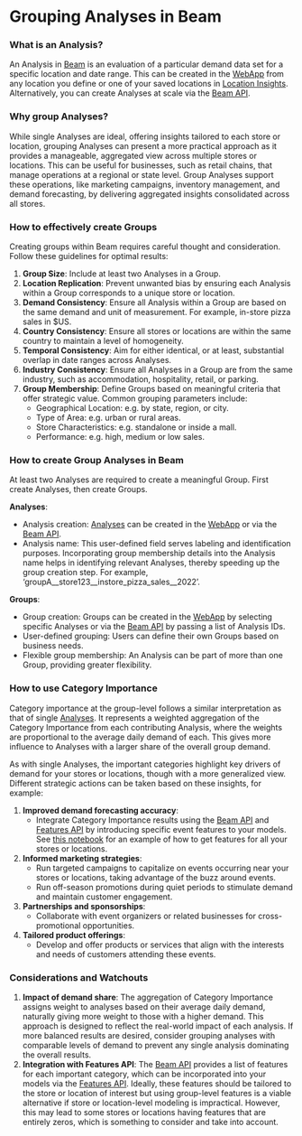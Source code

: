 # Grouping Analyses in Beam

### What is an Analysis? <a href="#what-is-an-analysis" id="what-is-an-analysis"></a>

An Analysis in [Beam](./) is an evaluation of a particular demand data set for a specific location and date range. This can be created in the [WebApp](https://control.predicthq.com/beam) from any location you define or one of your saved locations in [Location Insights](https://control.predicthq.com/location-insights). Alternatively, you can create Analyses at scale via the [Beam API](../../api/beam/).

### Why group Analyses? <a href="#why-group-analyses" id="why-group-analyses"></a>

While single Analyses are ideal, offering insights tailored to each store or location, grouping Analyses can present a more practical approach as it provides a manageable, aggregated view across multiple stores or locations. This can be useful for businesses, such as retail chains, that manage operations at a regional or state level. Group Analyses support these operations, like marketing campaigns, inventory management, and demand forecasting, by delivering aggregated insights consolidated across all stores.

### How to effectively create Groups <a href="#how-to-effectively-create-groups" id="how-to-effectively-create-groups"></a>

Creating groups within Beam requires careful thought and consideration. Follow these guidelines for optimal results:

1. **Group Size**: Include at least two Analyses in a Group.
2. **Location Replication**: Prevent unwanted bias by ensuring each Analysis within a Group corresponds to a unique store or location.
3. **Demand Consistency**: Ensure all Analysis within a Group are based on the same demand and unit of measurement. For example, in-store pizza sales in $US.
4. **Country Consistency**: Ensure all stores or locations are within the same country to maintain a level of homogeneity.
5. **Temporal Consistency**: Aim for either identical, or at least, substantial overlap in date ranges across Analyses.
6. **Industry Consistency**: Ensure all Analyses in a Group are from the same industry, such as accommodation, hospitality, retail, or parking.
7. **Group Membership**: Define Groups based on meaningful criteria that offer strategic value. Common grouping parameters include:
   * Geographical Location: e.g. by state, region, or city.
   * Type of Area: e.g. urban or rural areas.
   * Store Characteristics: e.g. standalone or inside a mall.
   * Performance: e.g. high, medium or low sales.

### How to create Group Analyses in Beam <a href="#how-to-create-group-analyses-in-beam" id="how-to-create-group-analyses-in-beam"></a>

At least two Analyses are required to create a meaningful Group. First create Analyses, then create Groups.

**Analyses**:

* Analysis creation: [Analyses](creating-an-analysis-in-beam.md) can be created in the [WebApp](https://control.predicthq.com/beam) or via the [Beam API](../../api/beam/).
* Analysis name: This user-defined field serves labeling and identification purposes. Incorporating group membership details into the Analysis name helps in identifying relevant Analyses, thereby speeding up the group creation step. For example, ‘groupA\_\_store123\_\_instore\_pizza\_sales\_\_2022’.

**Groups**:

* Group creation: Groups can be created in the [WebApp](https://control.predicthq.com/beam/groups) by selecting specific Analyses or via the [Beam API](../../api/beam/analysis-groups/) by passing a list of Analysis IDs.
* User-defined grouping: Users can define their own Groups based on business needs.&#x20;
* Flexible group membership: An Analysis can be part of more than one Group, providing greater flexibility.

### How to use Category Importance <a href="#how-to-use-category-importance" id="how-to-use-category-importance"></a>

Category importance at the group-level follows a similar interpretation as that of single [Analyses](./viewing-the-category-importance-information-in-beam.md). It represents a weighted aggregation of the Category Importance from each contributing Analysis, where the weights are proportional to the average daily demand of each. This gives more influence to Analyses with a larger share of the overall group demand.&#x20;

As with single Analyses, the important categories highlight key drivers of demand for your stores or locations, though with a more generalized view. Different strategic actions can be taken based on these insights, for example:

1. **Improved demand forecasting accuracy**:
   * Integrate Category Importance results using the [Beam API](../../api/beam/analysis-groups/get-aggregated-feature-importance.md) and [Features API](../../api/beam/get-feature-importance.md) by introducing specific event features to your models. See [this notebook](https://docs.predicthq.com/getting-started/guides/beam-guides/forecast-ready-features-at-scale) for an example of how to get features for all your stores or locations.
2. **Informed marketing strategies**:
   * Run targeted campaigns to capitalize on events occurring near your stores or locations, taking advantage of the buzz around events.
   * Run off-season promotions during quiet periods to stimulate demand and maintain customer engagement.
3. **Partnerships and sponsorships**:
   * Collaborate with event organizers or related businesses for cross-promotional opportunities.
4. **Tailored product offerings**:
   * Develop and offer products or services that align with the interests and needs of customers attending these events.

### Considerations and Watchouts <a href="#considerations-and-watchouts" id="considerations-and-watchouts"></a>

1. **Impact of demand share**: The aggregation of Category Importance assigns weight to analyses based on their average daily demand, naturally giving more weight to those with a higher demand. This approach is designed to reflect the real-world impact of each analysis. If more balanced results are desired, consider grouping analyses with comparable levels of demand to prevent any single analysis dominating the overall results.&#x20;
2. **Integration with Features API**: The [Beam API](../../api/beam/analysis-groups/get-aggregated-feature-importance.md) provides a list of features for each important category, which can be incorporated into your models via the [Features API](../../api/features/get-features.md). Ideally, these features should be tailored to the store or location of interest but using group-level features is a viable alternative if store or location-level modeling is impractical. However, this may lead to some stores or locations having features that are entirely zeros, which is something to consider and take into account.
